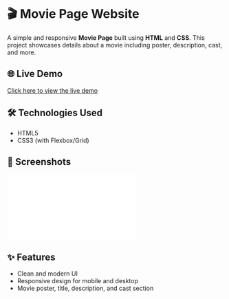 # 🎬 Movie Page Website

A simple and responsive **Movie Page** built using **HTML** and **CSS**. This project showcases details about a movie including poster, description, cast, and more.

## 🌐 Live Demo

[Click here to view the live demo](#) <!-- Replace # with your GitHub Pages or live link -->

## 🛠️ Technologies Used

- HTML5
- CSS3 (with Flexbox/Grid)

## 📸 Screenshots

<!-- Add image links like this after uploading screenshots in your repo -->
![Screenshot 1](file:///C:/Users/ASUS/AppData/Local/Temp/b84bb245-fdeb-4d4b-9042-209287b45a0f_Skillected.zip.a0f/Skillected/Poster.html)

## ✨ Features

- Clean and modern UI
- Responsive design for mobile and desktop
- Movie poster, title, description, and cast section


